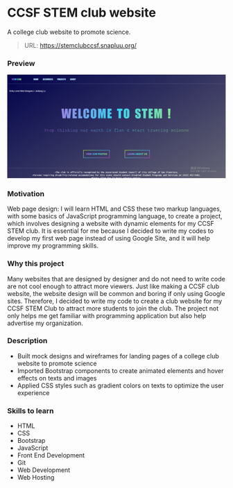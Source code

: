 # CCSF STEM club website
A college club website to promote science.
> URL: https://stemclubccsf.snapluu.org/

### Preview
![WELCOME TO STEM!](img/preview.png)

### Motivation
Web page design: I will learn HTML and CSS these two markup languages, with some basics of JavaScript programming language, to create a project, which involves designing a website with dynamic elements for my CCSF STEM club.  It is essential for me because I decided to write my codes to develop my first web page instead of using Google Site, and it will help improve my programming skills.

### Why this project
Many websites that are designed by designer and do not need to write code are not cool enough to attract more viewers.  Just like making a CCSF club website, the website design will be common and boring if only using Google sites.  Therefore, I decided to write my code to create a club website for my CCSF STEM Club to attract more students to join the club.  The project not only helps me get familiar with programming application but also help advertise my organization.

### Description
- Built mock designs and wireframes for landing pages of a college club website to promote science
- Imported Bootstrap components to create animated elements and hover effects on texts and images
- Applied CSS styles such as gradient colors on texts to optimize the user experience

### Skills to learn
- HTML
- CSS
- Bootstrap
- JavaScript
- Front End Development
- Git
- Web Development
- Web Hosting
